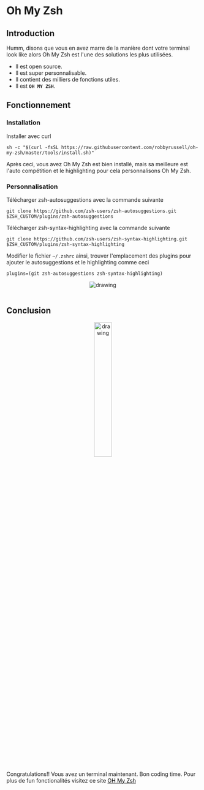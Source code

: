 # Oh My Zsh
## Introduction

Humm, disons que vous en avez marre de la manière dont votre terminal look like alors Oh My Zsh est l'une des solutions les plus utilisées.

- Il est open source.
- Il est super personnalisable.
- Il contient des milliers de fonctions utiles.
- Il est **`OH MY ZSH`**.  


## Fonctionnement
### Installation
 Installer avec curl
```
sh -c "$(curl -fsSL https://raw.githubusercontent.com/robbyrussell/oh-my-zsh/master/tools/install.sh)"
```
Après ceci, vous avez Oh My Zsh est bien installé, mais sa meilleure est l'auto compétition et le highlighting pour cela personnalisons Oh My Zsh.
### Personnalisation

Télécharger zsh-autosuggestions avec la commande suivante
```
git clone https://github.com/zsh-users/zsh-autosuggestions.git $ZSH_CUSTOM/plugins/zsh-autosuggestions
```
Télécharger zsh-syntax-highlighting avec la commande suivante
```
git clone https://github.com/zsh-users/zsh-syntax-highlighting.git $ZSH_CUSTOM/plugins/zsh-syntax-highlighting
```
Modifier le fichier `~/.zshrc` ainsi, trouver l'emplacement des plugins pour ajouter le autosuggestions et le highlighting comme ceci 
```
plugins=(git zsh-autosuggestions zsh-syntax-highlighting)
```
<div style="text-align:center">
<img src="../../img/ohmyzsh.png" alt="drawing"/>

</div>
<br>

## Conclusion

<div style="text-align:center">
    <img src="../../img/happy.gif" alt="drawing" style="width:30%; height:30%; "/> 
</div>
Congratulations!!  
Vous avez un terminal maintenant.  
Bon coding time. 
Pour plus de fun fonctionalités visitez ce site 
<a  style="text-decoration: underline; color:black"  href="https://gist.github.com/dogrocker/1efb8fd9427779c827058f873b94df95">OH My Zsh</a>

